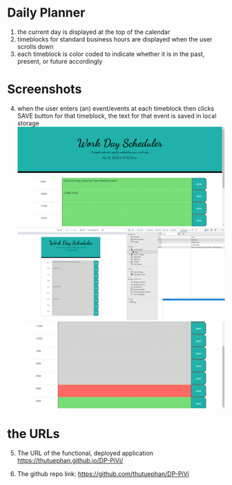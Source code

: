 # Daily Planner
1. the current day is displayed at the top of the calendar
2. timeblocks for standard business hours are displayed when the user scrolls down
3. each timeblock is color coded to indicate whether it is in the past, present, or future accordingly 

# Screenshots
4. when the user enters (an) event/events at each timeblock then clicks SAVE button for that timeblock, the text for that event is saved in local storage
![DailyPlanner](https://github.com/Alice-BL/DP-PiVi/blob/main/assets/Capture-DailyPlanner1.PNG)
![DailyPlanner1](https://github.com/Alice-BL/DP-PiVi/blob/main/assets/Capture-Saved%20Events%20Persist.PNG)
![DailyPlanner2](https://github.com/Alice-BL/DP-PiVi/blob/main/assets/Capture-CurrentHour.PNG)

# the URLs

5. The URL of the functional, deployed application
https://thutuephan.github.io/DP-PiVi/

6. The github repo link:
https://github.com/thutuephan/DP-PiVi



